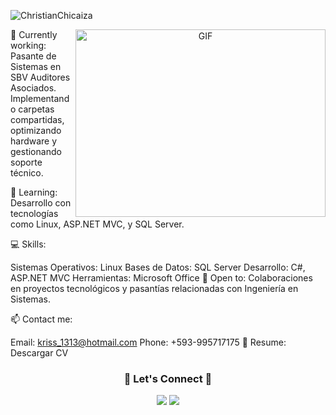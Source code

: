 <p align="left"> <img src="https://komarev.com/ghpvc/?username=ChristianChicaiza&label=Profile%20views&color=0e75b6&style=flat" alt="ChristianChicaiza" /> </p> <a target="_blank" align="center"> <img align="right" height="300" width="400" alt="GIF" src="https://media.giphy.com/media/SWoSkN6DxTszqIKEqv/giphy.gif"> </a>
🔭 Currently working: Pasante de Sistemas en SBV Auditores Asociados.
Implementando carpetas compartidas, optimizando hardware y gestionando soporte técnico.

🌱 Learning:
Desarrollo con tecnologías como Linux, ASP.NET MVC, y SQL Server.

💻 Skills:

Sistemas Operativos: Linux
Bases de Datos: SQL Server
Desarrollo: C#, ASP.NET MVC
Herramientas: Microsoft Office
🤝 Open to: Colaboraciones en proyectos tecnológicos y pasantías relacionadas con Ingeniería en Sistemas.

📫 Contact me:

Email: kriss_1313@hotmail.com
Phone: +593-995717175
📄 Resume: Descargar CV

<h3 align="center"> 🌟 Let's Connect 🌟 </h3> <p align="center"> <a target="_blank" href="https://www.linkedin.com/in/christian-chicaiza/"> <img src="https://img.icons8.com/doodle/40/000000/linkedin--v2.png"></a> <a target="_blank" href="https://github.com/ChristianChicaiza"> <img src="https://img.icons8.com/doodle/40/000000/github--v1.png"></a> </p>

